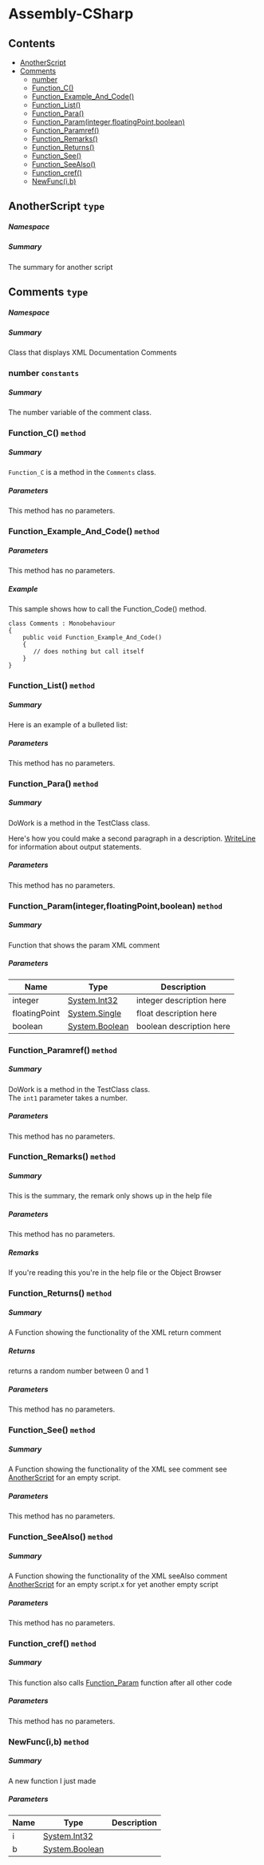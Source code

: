 <a name='assembly'></a>
# Assembly-CSharp

## Contents

- [AnotherScript](#T-AnotherScript 'AnotherScript')
- [Comments](#T-Comments 'Comments')
  - [number](#F-Comments-number 'Comments.number')
  - [Function_C()](#M-Comments-Function_C 'Comments.Function_C')
  - [Function_Example_And_Code()](#M-Comments-Function_Example_And_Code 'Comments.Function_Example_And_Code')
  - [Function_List()](#M-Comments-Function_List 'Comments.Function_List')
  - [Function_Para()](#M-Comments-Function_Para 'Comments.Function_Para')
  - [Function_Param(integer,floatingPoint,boolean)](#M-Comments-Function_Param-System-Int32,System-Single,System-Boolean- 'Comments.Function_Param(System.Int32,System.Single,System.Boolean)')
  - [Function_Paramref()](#M-Comments-Function_Paramref-System-Int32- 'Comments.Function_Paramref(System.Int32)')
  - [Function_Remarks()](#M-Comments-Function_Remarks 'Comments.Function_Remarks')
  - [Function_Returns()](#M-Comments-Function_Returns 'Comments.Function_Returns')
  - [Function_See()](#M-Comments-Function_See 'Comments.Function_See')
  - [Function_SeeAlso()](#M-Comments-Function_SeeAlso 'Comments.Function_SeeAlso')
  - [Function_cref()](#M-Comments-Function_cref 'Comments.Function_cref')
  - [NewFunc(i,b)](#M-Comments-NewFunc-System-Int32,System-Boolean- 'Comments.NewFunc(System.Int32,System.Boolean)')

<a name='T-AnotherScript'></a>
## AnotherScript `type`

##### Namespace



##### Summary

The summary for another script

<a name='T-Comments'></a>
## Comments `type`

##### Namespace



##### Summary

Class that displays XML Documentation Comments

<a name='F-Comments-number'></a>
### number `constants`

##### Summary

The number variable of the comment class.

<a name='M-Comments-Function_C'></a>
### Function_C() `method`

##### Summary

`Function_C` is a method in the `Comments` class.

##### Parameters

This method has no parameters.

<a name='M-Comments-Function_Example_And_Code'></a>
### Function_Example_And_Code() `method`

##### Parameters

This method has no parameters.

##### Example

This sample shows how to call the Function_Code() method.

```
class Comments : Monobehaviour 
{
    public void Function_Example_And_Code() 
    {
       // does nothing but call itself
    }
}
```

<a name='M-Comments-Function_List'></a>
### Function_List() `method`

##### Summary

Here is an example of a bulleted list:

##### Parameters

This method has no parameters.

<a name='M-Comments-Function_Para'></a>
### Function_Para() `method`

##### Summary

DoWork is a method in the TestClass class.

Here's how you could make a second paragraph in a description. [WriteLine](http://msdn.microsoft.com/query/dev14.query?appId=Dev14IDEF1&l=EN-US&k=k:System.Console.WriteLine 'System.Console.WriteLine(System.String)') for information about output statements.

##### Parameters

This method has no parameters.

<a name='M-Comments-Function_Param-System-Int32,System-Single,System-Boolean-'></a>
### Function_Param(integer,floatingPoint,boolean) `method`

##### Summary

Function that shows the param XML comment

##### Parameters

| Name | Type | Description |
| ---- | ---- | ----------- |
| integer | [System.Int32](http://msdn.microsoft.com/query/dev14.query?appId=Dev14IDEF1&l=EN-US&k=k:System.Int32 'System.Int32') | integer description here |
| floatingPoint | [System.Single](http://msdn.microsoft.com/query/dev14.query?appId=Dev14IDEF1&l=EN-US&k=k:System.Single 'System.Single') | float description here |
| boolean | [System.Boolean](http://msdn.microsoft.com/query/dev14.query?appId=Dev14IDEF1&l=EN-US&k=k:System.Boolean 'System.Boolean') | boolean description here |

<a name='M-Comments-Function_Paramref-System-Int32-'></a>
### Function_Paramref() `method`

##### Summary

DoWork is a method in the TestClass class.  
The `int1` parameter takes a number.

##### Parameters

This method has no parameters.

<a name='M-Comments-Function_Remarks'></a>
### Function_Remarks() `method`

##### Summary

This is the summary, the remark only shows up in the help file

##### Parameters

This method has no parameters.

##### Remarks

If you're reading this you're in the help file or the Object Browser

<a name='M-Comments-Function_Returns'></a>
### Function_Returns() `method`

##### Summary

A Function showing the functionality of the XML return comment

##### Returns

returns a random number between 0 and 1

##### Parameters

This method has no parameters.

<a name='M-Comments-Function_See'></a>
### Function_See() `method`

##### Summary

A Function showing the functionality of the XML see comment
see [AnotherScript](#T-AnotherScript 'AnotherScript') for an empty script.

##### Parameters

This method has no parameters.

<a name='M-Comments-Function_SeeAlso'></a>
### Function_SeeAlso() `method`

##### Summary

A Function showing the functionality of the XML seeAlso comment
[AnotherScript](#T-AnotherScript 'AnotherScript') for an empty script.x
for yet another empty script

##### Parameters

This method has no parameters.

<a name='M-Comments-Function_cref'></a>
### Function_cref() `method`

##### Summary

This function also calls [Function_Param](#M-Comments-Function_Param-System-Int32,System-Single,System-Boolean- 'Comments.Function_Param(System.Int32,System.Single,System.Boolean)') function after all other code

##### Parameters

This method has no parameters.

<a name='M-Comments-NewFunc-System-Int32,System-Boolean-'></a>
### NewFunc(i,b) `method`

##### Summary

A new function I just made

##### Parameters

| Name | Type | Description |
| ---- | ---- | ----------- |
| i | [System.Int32](http://msdn.microsoft.com/query/dev14.query?appId=Dev14IDEF1&l=EN-US&k=k:System.Int32 'System.Int32') |  |
| b | [System.Boolean](http://msdn.microsoft.com/query/dev14.query?appId=Dev14IDEF1&l=EN-US&k=k:System.Boolean 'System.Boolean') |  |
